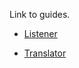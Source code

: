 Link to guides.

* [Listener](../HTU_Listener/HTU_Listener.md)

* [Translator](../HTU_Translator/HTU_Translator.md)
